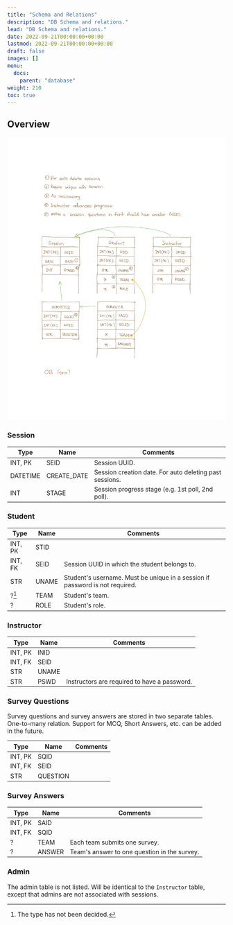 ```yaml
---
title: "Schema and Relations"
description: "DB Schema and relations."
lead: "DB Schema and relations."
date: 2022-09-21T00:00:00+00:00
lastmod: 2022-09-21T00:00:00+00:00
draft: false
images: []
menu:
  docs:
    parent: "database"
weight: 210
toc: true
---
```


## Overview

![Overview20220921](DB20220921.jpg)

### Session

| Type | Name | Comments |
| ---  | ---  | ---      |
| INT, PK  | SEID         | Session UUID. |
| DATETIME | CREATE_DATE  | Session creation date. For auto deleting past sessions. |
| INT      | STAGE        | Session progress stage (e.g. 1st poll, 2nd poll). |

### Student

| Type | Name | Comments |
| ---  | ---  | ---      |
| INT, PK | STID  | |
| INT, FK | SEID  | Session UUID in which the student belongs to. |
| STR     | UNAME | Student's username. Must be unique in a session if password is not required. |
| ?[^1]   | TEAM  | Student's team. |
| ?       | ROLE  | Student's role. |

### Instructor

| Type | Name | Comments |
| ---  | ---  | ---      |
| INT, PK | INID  | |
| INT, FK | SEID  | |
| STR     | UNAME | |
| STR     | PSWD  | Instructors are required to have a password. |

### Survey Questions

Survey questions and survey answers are stored in two separate tables. 
One-to-many relation. Support for MCQ, Short Answers, etc. can be added 
in the future.

| Type | Name | Comments |
| ---  | ---  | ---      |
| INT, PK | SQID  | |
| INT, FK | SEID  | |
| STR     | QUESTION | |

### Survey Answers

| Type | Name | Comments |
| ---  | ---  | ---      |
| INT, PK | SAID   | |
| INT, FK | SQID   | |
| ?       | TEAM   | Each team submits one survey. |
| ?       | ANSWER | Team's answer to one question in the survey. |

### Admin

The admin table is not listed. Will be identical to the `Instructor` table, 
except that admins are not associated with sessions.

[^1]: The type has not been decided.
